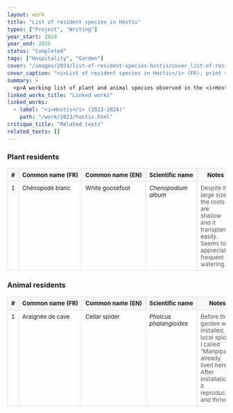 ```yaml
---
layout: work
title: "List of resident species in Hostis"
types: ["Project", "Writing"]
year_start: 2024
year_end: 2025
status: "Completed"
tags: ["Hospitality", "Garden"]
cover: "/images/2024/list-of-resident-species-hostis/cover_list-of-resident-species-hostis.webp"
cover_caption: "<i>List of resident species in Hostis</i> (FR), print version, 210×297mm, 2025."
summary: >
  <p>A working list of plant and animal species observed in the <i>Hostis</i> garden (2023-2024), recorded in order of discovery.</p><p>The tables can be updated as new species are identified.</p>
linked_works_title: "Linked works"   
linked_works:
  - label: "<i>Hostis</i> (2023-2024)"
    path: "/work/2023/hostis.html"
critique_title: "Related texts"
related_texts: []
---
```



<style>
  /* 표 스타일 - 이 페이지 전용 */
  .spec-table{width:100%; border-collapse:collapse; font-size:.95em}
  .spec-table th,.spec-table td{border:1px solid #ddd; padding:.5em .6em; vertical-align:top}
  .spec-table thead th{background:#f7f7f7; white-space:nowrap}
  .spec-note{color:#555}
  .spec-table td.img{width:90px}
  /* 라이트박스용 썸네일(레이아웃 기본 규칙 .intro-media img.work{width:100%}을 덮어쓰기) */
  .spec-table .thumb img.work{width:74px !important; height:auto; display:block; }
  .spec-table figure.thumb{margin:0}
  @media (max-width:768px){
    .spec-table{font-size:1em}
  }
  .spec-table figure.thumb .caption{display:none;}
</style>

<h3>Plant residents</h3>

<!-- 라이트박스 스크립트가 인식하도록 .intro-media 래퍼 안에 표를 둡니다 -->
<div class="intro-media">
  <table class="spec-table">
    <thead>
      <tr>
        <th>#</th><th>Common name (FR)</th><th>Common name (EN)</th><th>Scientific name</th><th>Notes</th><th>Image</th>
      </tr>
    </thead>
    <tbody>
      <!-- 1. 식물 예시 -->
      <tr>
        <td>1</td>
        <td>Chénopode blanc</td>
        <td>White goosefoot</td>
        <td><i>Chenopodium album</i></td>
        <td class="spec-note">Despite its large size, the roots are shallow and it transplants easily. Seems to appreciate frequent watering.</td>
        <td class="img">
          <figure class="work thumb">
            <img class="work" src="/images/2024/list-of-resident-species-hostis/list_plant_01.webp"
                 alt="White goosefoot — Chenopodium album" loading="lazy" decoding="async">
            <figcaption class="caption">White goosefoot — <i>Chenopodium album</i></figcaption>
          </figure>
        </td>
      </tr>
    </tbody>
  </table>
</div>

<h3>Animal residents</h3>

<div class="intro-media">
  <table class="spec-table">
    <thead>
      <tr>
        <th>#</th><th>Common name (FR)</th><th>Common name (EN)</th><th>Scientific name</th><th>Notes</th><th>Image</th>
      </tr>
    </thead>
    <tbody>
      <!-- 1. 동물 예시 -->
      <tr>
        <td>1</td>
        <td>Araignée de cave</td>
        <td>Cellar spider</td>
        <td><i>Pholcus phalangioides</i></td>
        <td class="spec-note">Before the garden was installed, a local spider I called “Manpipate” already lived here. After installation it reproduced and thrived.</td>
        <td class="img">
          <figure class="work thumb">
            <img class="work" src="/images/2024/list-of-resident-species-hostis/list_animal_01.webp"
                 alt="Cellar spider — Pholcus phalangioides" loading="lazy" decoding="async">
            <figcaption class="caption">Cellar spider — <i>Pholcus phalangioides</i></figcaption>
          </figure>
        </td>
      </tr>
    </tbody>
  </table>
</div>
